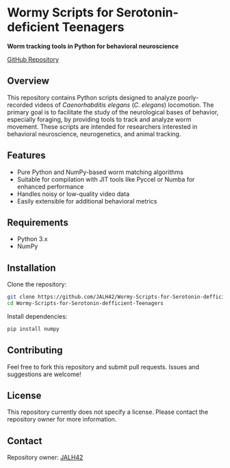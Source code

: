 # Wormy Scripts for Serotonin-deficient Teenagers

**Worm tracking tools in Python for behavioral neuroscience**

[GitHub Repository](https://github.com/JALH42/Wormy-Scripts-for-Serotonin-defficient-Teenagers)

## Overview

This repository contains Python scripts designed to analyze poorly-recorded videos of _Caenorhabditis elegans_ (_C. elegans_) locomotion. The primary goal is to facilitate the study of the neurological bases of behavior, especially foraging, by providing tools to track and analyze worm movement. These scripts are intended for researchers interested in behavioral neuroscience, neurogenetics, and animal tracking.

## Features

- Pure Python and NumPy-based worm matching algorithms
- Suitable for compilation with JIT tools like Pyccel or Numba for enhanced performance
- Handles noisy or low-quality video data
- Easily extensible for additional behavioral metrics


## Requirements

- Python 3.x
- NumPy

## Installation

Clone the repository:
```bash
git clone https://github.com/JALH42/Wormy-Scripts-for-Serotonin-defficient-Teenagers.git
cd Wormy-Scripts-for-Serotonin-defficient-Teenagers
```
Install dependencies:
```bash
pip install numpy
```

## Contributing

Feel free to fork this repository and submit pull requests. Issues and suggestions are welcome!

## License

This repository currently does not specify a license. Please contact the repository owner for more information.

## Contact

Repository owner: [JALH42](https://github.com/JALH42)
